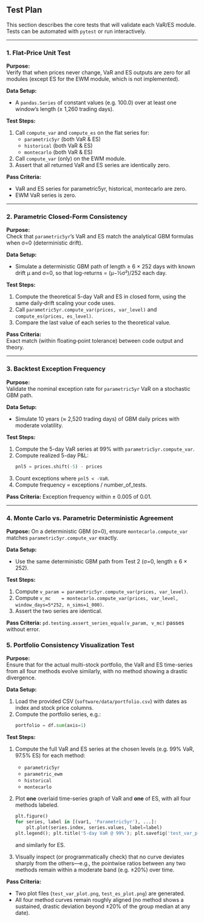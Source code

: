 ## Test Plan

This section describes the core tests that will validate each VaR/ES module. Tests can be automated with `pytest` or run interactively.

---

### 1. Flat-Price Unit Test

**Purpose:**  
Verify that when prices never change, VaR and ES outputs are zero for all modules (except ES for the EWM module, which is not implemented).

**Data Setup:**  
- A `pandas.Series` of constant values (e.g. 100.0) over at least one window’s length (≥ 1,260 trading days).

**Test Steps:**  
1. Call `compute_var` and `compute_es` on the flat series for:  
   - `parametric5yr` (both VaR & ES)  
   - `historical`   (both VaR & ES)  
   - `montecarlo`  (both VaR & ES)  
2. Call `compute_var` (only) on the EWM module.  
3. Assert that all returned VaR and ES series are identically zero.

**Pass Criteria:**  
- VaR and ES series for parametric5yr, historical, montecarlo are zero.  
- EWM VaR series is zero.

---

### 2. Parametric Closed-Form Consistency

**Purpose:**  
Check that `parametric5yr`’s VaR and ES match the analytical GBM formulas when σ=0 (deterministic drift).

**Data Setup:**  
- Simulate a deterministic GBM path of length ≥ 6 × 252 days with known drift μ and σ=0, so that log-returns = (μ−½σ²)/252 each day.

**Test Steps:**  
1. Compute the theoretical 5-day VaR and ES in closed form, using the same daily‐drift scaling your code uses.  
2. Call `parametric5yr.compute_var(prices, var_level)` and `compute_es(prices, es_level)`.  
3. Compare the last value of each series to the theoretical value.

**Pass Criteria:**  
Exact match (within floating‐point tolerance) between code output and theory.

---

### 3. Backtest Exception Frequency

**Purpose:**  
Validate the nominal exception rate for `parametric5yr` VaR on a stochastic GBM path.

**Data Setup:**  
- Simulate 10 years (≈ 2,520 trading days) of GBM daily prices with moderate volatility.

**Test Steps:**  
1. Compute the 5-day VaR series at 99% with `parametric5yr.compute_var`.  
2. Compute realized 5-day P&L:  
   ```python
   pnl5 = prices.shift(-5) - prices
3. Count exceptions where `pnl5 < -VaR`.
4. Compute frequency = exceptions / number\_of\_tests.

**Pass Criteria:**
Exception frequency within ± 0.005 of 0.01.

---

### 4. Monte Carlo vs. Parametric Deterministic Agreement

**Purpose:**
On a deterministic GBM (σ=0), ensure `montecarlo.compute_var` matches `parametric5yr.compute_var` exactly.

**Data Setup:**

* Use the same deterministic GBM path from Test 2 (σ=0, length ≥ 6 × 252).

**Test Steps:**

1. Compute `v_param = parametric5yr.compute_var(prices, var_level)`.
2. Compute `v_mc    = montecarlo.compute_var(prices, var_level, window_days=5*252, n_sims=1_000)`.
3. Assert the two series are identical.

**Pass Criteria:**
`pd.testing.assert_series_equal(v_param, v_mc)` passes without error.


### 5. Portfolio Consistency Visualization Test

**Purpose:**  
Ensure that for the actual multi-stock portfolio, the VaR and ES time-series from all four methods evolve similarly, with no method showing a drastic divergence.

**Data Setup:**  
1. Load the provided CSV (`software/data/portfolio.csv`) with dates as index and stock price columns.  
2. Compute the portfolio series, e.g.:  
   ```python
   portfolio = df.sum(axis=1)
    ```

**Test Steps:**

1. Compute the full VaR and ES series at the chosen levels (e.g. 99% VaR, 97.5% ES) for each method:

   * `parametric5yr`
   * `parametric_ewm`
   * `historical`
   * `montecarlo`
2. Plot **one** overlaid time-series graph of VaR and **one** of ES, with all four methods labeled.

   ```python
   plt.figure()
   for series, label in [(var1, 'Parametric5yr'), ...]:
       plt.plot(series.index, series.values, label=label)
   plt.legend(); plt.title('5-day VaR @ 99%'); plt.savefig('test_var_plot.png')
   ```

   and similarly for ES.
3. Visually inspect (or programmatically check) that no curve deviates sharply from the others—e.g., the pointwise ratios between any two methods remain within a moderate band (e.g. ±20%) over time.

**Pass Criteria:**

* Two plot files (`test_var_plot.png`, `test_es_plot.png`) are generated.
* All four method curves remain roughly aligned (no method shows a sustained, drastic deviation beyond ±20% of the group median at any date).
